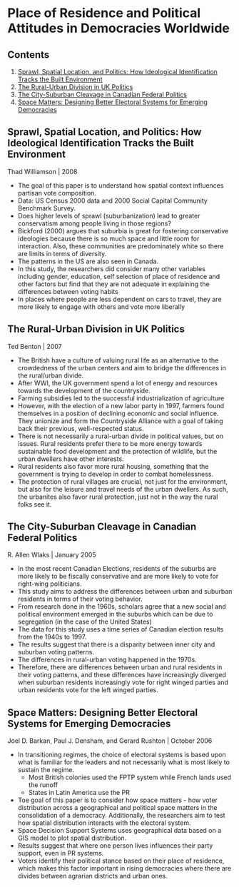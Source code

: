 # Place of Residence and Political Attitudes in Democracies Worldwide

## Contents
1. [Sprawl, Spatial Location, and Politics: How Ideological Identification Tracks the Built Environment](#williamson-2008)
2. [The Rural-Urban Division in UK Politics](#benton-2007)
3. [The City-Suburban Cleavage in Canadian Federal Politics](#walks2005)
4. [Space Matters: Designing Better Electoral Systems for Emerging Democracies](#barkan2006)


## <a name="williamson-2008"></a> Sprawl, Spatial Location, and Politics: How Ideological Identification Tracks the Built Environment
Thad Williamson | 2008

* The goal of this paper is to understand how spatial context influences partisan vote composition.
* Data: US Census 2000 data and 2000 Social Capital Community Benchmark Survey.
* Does higher levels of sprawl (suburbanization) lead to greater conservatism among people living in those regions? 
* Bickford (2000) argues that suburbia is great for fostering conservative ideologies because there is so much space and little room for interaction. Also, these communities are predominately white so there are limits in terms of diversity.
* The patterns in the US are also seen in Canada.
* In this study, the researchers did consider many other variables including gender, education, self selection of place of residence and other factors but find that they are not adequate in explaining the differences between voting habits
* In places where people are less dependent on cars to travel, they are more likely to engage with others and vote more liberally

## <a name="benton-2007"></a> The Rural-Urban Division in UK Politics
Ted Benton | 2007

* The British have a culture of valuing rural life as an alternative to the crowdedness of the urban centers and aim to bridge the differences in the rural/urban divide.
* After WWI, the UK government spend a lot of energy and resources towards the development of the countryside.
* Farming subsidies led to the successful industrialization of agriculture
* However, with the election of a new labor party in 1997, farmers found themselves in a position of declining economic and social influence. They unionize and form the Countryside Alliance with a goal of taking back their previous, well-respected status.
* There is not necessarily a rural-urban divide in political values, but on issues. Rural residents prefer there to be more energy towards sustainable food development and the protection of wildlife, but the urban dwellers have other interests.
* Rural residents also favor more rural housing, something that the government is trying to develop in order to combat homelessness.
* The protection of rural villages are crucial, not just for the environment, but also for the leisure and travel needs of the urban dwellers. As such, the urbanites also favor rural protection, just not in the way the rural folks see it.

## <a name="walks2005"></a> The City-Suburban Cleavage in Canadian Federal Politics
R. Allen Wlaks | January 2005

* In the most recent Canadian Elections, residents of the suburbs are more likely to be fiscally conservative and are more likely to vote for right-wing politicians.
* This study aims to address the differences between urban and suburban residents in terms of their voting behavior.
* From research done in the 1960s, scholars agree that a new social and political environment emerged in the suburbs which can be due to segregation (in the case of the United States)
* The data for this study uses a time series of Canadian election results from the 1940s to 1997. 
* The results suggest that there is a disparity between inner city and suburban voting patterns.
* The differences in rural-urban voting happened in the 1970s.
* Therefore, there are differences between urban and rural residents in their voting patterns, and these differences have increasingly diverged when suburban residents increasingly vote for right winged parties and urban residents vote for the left winged parties.

## <a name="barkan2006"></a> Space Matters: Designing Better Electoral Systems for Emerging Democracies
Joel D. Barkan, Paul J. Densham, and Gerard Rushton | October 2006

* In transitioning regimes, the choice of electoral systems is based upon what is familiar for the leaders and not necessarily what is most likely to sustain the regime.
	* Most British colonies used the FPTP system while French lands used the runoff 
	* States in Latin America use the PR
* Toe goal of this paper is to consider how space matters - how voter distribution across a geographical and political space matters in the consolidation of a democracy. Additionally, the researchers aim to test how spatial distribution interacts with the electoral system.
* Space Decision Support Systems uses geographical data based on a GIS model to plot spatial distribution.
* Results suggest that where one person lives influences their party support, even in PR systems.
* Voters identify their political stance based on their place of residence, which makes this factor important in rising democracies where there are divides between agrarian districts and urban ones.


